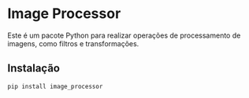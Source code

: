 # Image Processor

Este é um pacote Python para realizar operações de processamento de imagens, como filtros e transformações.

## Instalação

```bash
pip install image_processor
